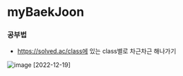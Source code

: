 # myBaekJoon

### 공부법
- https://solved.ac/class에 있는 class별로 차근차근 해나가기

![image](https://user-images.githubusercontent.com/76721795/208447387-a4cb9bf9-6e32-458d-9af7-eae0c90d1821.png)
[2022-12-19]
